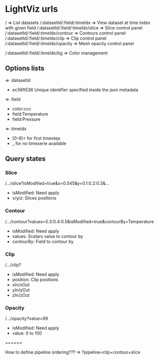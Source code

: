 # LightViz urls

/                                    => List datasets
/:datasetId/:field/:timeIdx          => View dataset at time index with given field
/:datasetId/:field/:timeIdx/slice    => Slice control panel
/:datasetId/:field/:timeIdx/contour  => Contours control panel
/:datasetId/:field/:timeIdx/clip     => Clip control panel
/:datasetId/:field/:timeIdx/opacity  => Mesh opacity control panel

/:datasetId/:field/:timeIdx/bg       => Color management

## Options lists

=> :datasetId
 - ec56ft536 Unique identifier specified inside the json metadata

=> :field
 - color:ccc
 - field:Temperature
 - field:Pressure

=> :timeIdx
 - [0-9]+ for first timestep
 - _ for no timeserie available

## Query states

### Slice

 /.../slice?isModified=true&x=0.545&y=0.1:0.2:0.3&...

 - isModified: Need apply
 - x/y/z: Slices positions

### Contour

 /.../contour?values=0.3:0.4:0.5&isModified=true&contourBy=Temperature

 - isModified: Need apply
 - values: Scalars value to contour by
 - contourBy: Field to contour by

### Clip

 /.../clip?

 - isModified: Need apply
 - position: Clip positions
 - xIn/xOut
 - yIn/yOut
 - zIn/zOut

### Opacity

/.../opacity?value=99

- isModified: Need apply
- value: 0 to 100


======

How to define pipeline ordering???
=> ?pipeline=clip+contour+slice